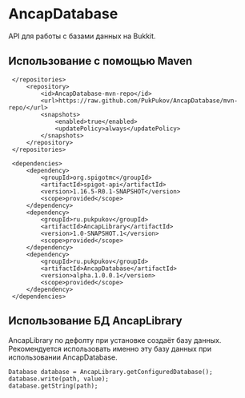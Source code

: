
# AncapDatabase

API для работы с базами данных на Bukkit. 

## Использование с помощью Maven
     </repositories>
	     <repository>  
		     <id>AncapDatabase-mvn-repo</id>  
		     <url>https://raw.github.com/PukPukov/AncapDatabase/mvn-repo/</url>  
		     <snapshots> 
			     <enabled>true</enabled>  
			     <updatePolicy>always</updatePolicy>  
		     </snapshots>
	     </repository>
     </repositories>
     
     <dependencies>  
	     <dependency> 
		     <groupId>org.spigotmc</groupId>  
		     <artifactId>spigot-api</artifactId>  
		     <version>1.16.5-R0.1-SNAPSHOT</version>  
		     <scope>provided</scope>  
	     </dependency>  
	     <dependency> 
		     <groupId>ru.pukpukov</groupId>  
		     <artifactId>AncapLibrary</artifactId>  
		     <version>1.0-SNAPSHOT.1</version>  
		     <scope>provided</scope>  
		 </dependency>  
	     <dependency>
		     <groupId>ru.pukpukov</groupId>  
		     <artifactId>AncapDatabase</artifactId>  
		     <version>alpha.1.0.0.1</version>  
		     <scope>provided</scope>  
	     </dependency>  
     </dependencies>
## Использование БД AncapLibrary
AncapLibrary по дефолту при установке создаёт базу данных. Рекомендуется использовать именно эту базу данных при использовании AncapDatabase.

    Database database = AncapLibrary.getConfiguredDatabase();
    database.write(path, value);
    database.getString(path);

